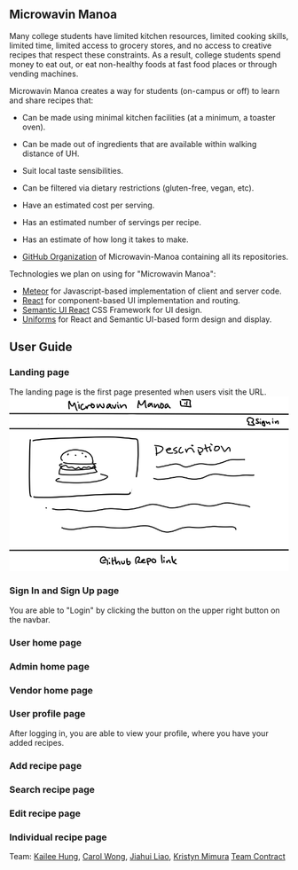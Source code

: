 ## Microwavin Manoa

Many college students have limited kitchen resources, limited cooking skills, limited time, limited access to grocery stores, and no access to creative recipes that respect these constraints. As a result, college students spend money to eat out, or eat non-healthy foods at fast food places or through vending machines.

Microwavin Manoa creates a way for students (on-campus or off) to learn and share recipes that:
* Can be made using minimal kitchen facilities (at a minimum, a toaster oven).
* Can be made out of ingredients that are available within walking distance of UH.
* Suit local taste sensibilities.
* Can be filtered via dietary restrictions (gluten-free, vegan, etc).
* Have an estimated cost per serving.
* Has an estimated number of servings per recipe.
* Has an estimate of how long it takes to make.

* [GitHub Organization](https://github.com/microwavin-manoa) of Microwavin-Manoa containing all its repositories.

Technologies we plan on using for "Microwavin Manoa":

* [Meteor](https://www.meteor.com/) for Javascript-based implementation of client and server code.
* [React](https://reactjs.org/) for component-based UI implementation and routing.
* [Semantic UI React](https://react.semantic-ui.com/) CSS Framework for UI design.
* [Uniforms](https://uniforms.tools/) for React and Semantic UI-based form design and display.

## User Guide

### Landing page

The landing page is the first page presented when users visit the URL.
![landing](/images/landing.PNG)

### Sign In and Sign Up page
You are able to "Login" by clicking the button on the upper right button on the navbar. 


### User home page

### Admin home page

### Vendor home page

### User profile page
After logging in, you are able to view your profile, where you have your added recipes.

### Add recipe page

### Search recipe page

### Edit recipe page

### Individual recipe page

Team: [Kailee Hung](https://kaileehung.github.io/), [Carol Wong](https://carolwong492.github.io/), [Jiahui Liao](https://jiahuiliao.github.io/), [Kristyn Mimura](https://kristyn-mimura.github.io/)
[Team Contract](https://docs.google.com/document/d/1M3Itsauhm6VcdMkSpO9jBSF_vA0zvCPWDgKkCVhjftk/edit?usp=sharing)
